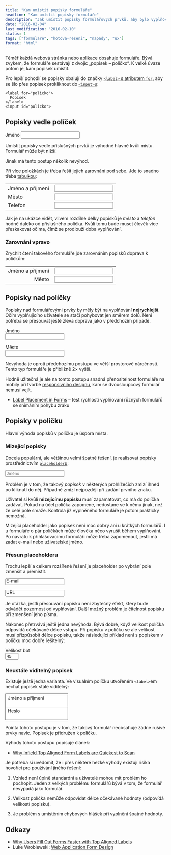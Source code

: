 ```yaml
---
title: "Kam umístit popisky formuláře"
headline: "Kam umístit popisky formuláře"
description: "Jak umístit popisky formulářových prvků, aby bylo vyplňování formuláře co nejpohodlnější."
date: "2016-02-04"
last_modification: "2016-02-10"
status: 1
tags: ["formulare", "hotova-reseni", "napady", "ux"]
format: "html"
---
```


<p>Téměř každá webová stránka nebo aplikace obsahuje formuláře. Bývá zvykem, že formuláře sestávají z dvojic „popisek – políčko“. K velké úvaze potom je, kam popisek umístit.</p>

<p>Pro lepší pohodlí se popisky obalují do značky <a href="/label-for"><code>&lt;label></code> s atributem <code>for</code></a>, aby se šlo přes popisek prokliknout do <a href="/input"><code>&lt;input></code>u</a>:</p>

<pre><code>&lt;label for="policko">
  Popisek
&lt;/label>
&lt;input id="policko"></code></pre>


<h2 id="vedle">Popisky vedle políček</h2>

<div class="live">
  <p><label for="policko1">Jméno</label>
    <input id="policko1">  
  </p>
</div>

<p>Umístit popisky vedle příslušných prvků je výhodné hlavně kvůli místu. Formulář může být nižší.</p>

<p>Jinak má tento postup několik nevýhod.</p>


<p>Při více položkách je třeba řešit jejich zarovnání pod sebe. Jde to snadno třeba <a href="/html-tabulky">tabulkou</a>:</p>
<div class="live">
  <table class="no-border">
    <tr>
      <td><label for="p2">Jméno a příjmení</label></td>
      <td><input type="text" id="p1"></td>
    </tr>
    <tr>
      <td><label for="p2">Město</label></td>
      <td><input type="text" id="p2"></td>
    </tr>
    <tr>
      <td><label for="p3">Telefon</label></td>
      <td><input type="text" id="p3"></td>
    </tr>    
  </table>
</div>

<p>Jak je na ukázce vidět, vlivem rozdílné délky popisků je <i>město</i> a <i>telefon</i> hodně daleko od příslušného políčka. Kvůli tomu bude muset člověk více přeskakovat očima, čímž se prodlouží doba vyplňování.</p>


<h3 id="vpravo">Zarovnání vpravo</h3>

<p>Zrychlit čtení takového formuláře jde zarovnáním popisků doprava k políčkům:</p>

<div class="live">
  <table class="no-border">
    <tr>
      <td style="text-align: right"><label for="p12">Jméno a příjmení</label></td>
      <td><input type="text" id="p12"></td>
    </tr>
    <tr>
      <td style="text-align: right"><label for="p13">Město</label></td>
      <td><input type="text" id="p13"></td>
    </tr>
  </table>
</div>

<h2 id="nad">Popisky nad políčky</h2>

<p>Popisky nad formulářovými prvky by měly být na vyplňování <b>nejrychlejší</b>. Očím vyplňujícího uživatele se stačí pohybovat jen směrem dolů. Není potřeba se přesouvat ještě zleva doprava jako v předchozím případě.</p>

<div class="live">
  <p>
    <label for="policko2">Jméno</label><br>
    <td><input id="policko2"></td>
  </p>
  <p>
    <label for="policko3">Město</label><br>
    <td><input id="policko3"></td>
  </p>  
</div>

<p>Nevýhoda je oproti předchozímu postupu ve větší prostorové náročnosti. Tento typ formuláře je přibližně 2× vyšší.</p>

<p>Hodně užitečná je ale na tomto postupu snadná přenositelnost formuláře na mobily při tvorbě <a href="/responsive">responsivního designu</a>, kam se dvousloupcový formulář nemusí vejít.</p>

<div class="external-content">
  <ul><li><a href="http://www.uxmatters.com/mt/archives/2006/07/label-placement-in-forms.php">Label Placement in Forms</a> – test rychlosti vyplňování různých formulářů se snímáním pohybu zraku</li>
  </ul>
</div>

<h2 id="v">Popisky v políčku</h2>

<p>Hlavní výhoda popisků v políčku je úspora místa.</p>


<h3 id="placeholder">Mizející popisky</h3>

<p>Docela populární, ale většinou velmi špatné řešení, je realisovat popisky prostřednictvím <a href="/placeholder"><code>placeholder</code>u</a>:</p>

<div class="live">
  <p><input type="text" placeholder="Jméno"></p>
</div>

<p>Problém je v tom, že takový <i>popisek</i> v některých prohlížečích zmizí ihned po kliknutí do něj. Případně zmizí nejpozději při zadání prvního znaku.</p>

<p>Uživatel si kvůli <b>mizejícímu popisku</b> musí zapamatovat, co má do políčka zadávat. Pokud na účel políčka zapomene, nedostane se k němu jinak, než že celé pole smaže. Kontrola již vyplněného formuláře je potom prakticky nemožná.</p>

<p>Mizející placeholder jako popisek není moc dobrý ani u krátkých formulářů. I u formuláře o pár políčkách může člověka něco vyrušit během vyplňování. Po návratu k přihlašovacímu formuláři může třeba zapomenout, jestli má zadat e-mail nebo uživatelské jméno.</p>

<h3 id="presun">Přesun placeholderu</h3>

<p>Trochu lepší a celkem rozšířené řešení je placeholder po vybrání pole zmenšit a přemístit.</p>


<div class="live">
<style>
.policko {
    position: relative;
}
.policko label {
    position: absolute;
    left: .2em;
    top: 0;
    transition: all .2s;
    line-height: 1;
}

.policko .focus + label {
    top: -1.2em;
    font-size: 70%;
    background: #fff;
    padding: .2em;
}
</style>
<p>
  <span class="policko">
    <input id="email3" type="email" onfocus="this.className = 'focus'">
    <label for="email3">E-mail</label>
  </span>
</p>
<p>
  <span class="policko">
    <input id="url" type="url" onfocus="this.className = 'focus'">
    <label for="url">URL</label>
  </span>
</p>    
</div>

<p>Je otázka, jestli přesouvání popisku není zbytečný efekt, který bude odvádět pozornost od vyplňování. Další možný problém je čitelnost popisku při zmenšení jeho písma.</p>

<p>Nakonec přetrvává ještě jedna nevýhoda. Bývá dobré, když velikost políčka odpovídá očekávané délce vstupu. Při popisku v políčku se ale velikost musí přizpůsobit délce popisku, takže následující příklad není s popiskem v políčku moc dobře řešitelný:</p>

<div class="live">
  <p><label>Velikost bot<br><input size="2" value="45"></label></p>
</div>

<h3 id="viditelne">Neustále viditelný popisek</h3>

<p>Existuje ještě jedna varianta. Ve visuálním políčku utvořeném <code>&lt;label></code>em nechat popisek stále viditelný:</p>

<div class="live">
  <style>
    .viditelny label {
      background: #fff;
      display: inline-block;
      padding: .2em .5em;
      border: 1px solid #444;
      cursor: text;
    }
    .viditelny + .viditelny label {
      border-top: 0;
    }
    .viditelny span {
      display: block;
    }
    .viditelny input {
      border: 0
    }
  </style>
  <div class="viditelny"><label><span>Jméno a příjmení</span><input></label></div>
  <div class="viditelny"><label><span>Heslo</span><input></label></div>
</div>

<p>Pointa tohoto postupu je v tom, že takový formulář neobsahuje žádné rušivé prvky navíc. Popisek je přidružen k políčku.</p>

<p>Výhody tohoto postupu popisuje článek:</p>

<div class="external-content">
  <ul>
    <li><a href="http://uxmovement.com/forms/why-infield-top-aligned-form-labels-are-quickest-to-scan/">Why Infield Top Aligned Form Labels are Quickest to Scan</a></li>
  </ul>
</div>

<p>Je potřeba si uvědomit, že i přes některé hezké výhody existují risika hovořící pro používání jiného řešení:</p>

<ol>
  <li>
    <p>Vzhled není úplně standardní a uživatelé mohou mít problém ho pochopit. Jeden z velkých problému formulářů bývá v tom, že formulář nevypadá jako formulář.</p>
  </li>
  <li>
    <p>Velikost políčka nemůže odpovídat délce očekávané hodnoty (odpovídá velikostí popisku).</p>
  </li>
  <li>
    <p>Je problém s umístěním chybových hlášek při vyplnění špatné hodnoty.</p>
  </li>
</ol>


<h2 id="odkazy">Odkazy</h2>

<ul>   
  <li><a href="http://uxmovement.com/forms/faster-with-top-aligned-labels/">Why Users Fill Out Forms Faster with Top Aligned Labels</a></li>
  
  <li>Luke Wroblewski: <a href="http://www.lukew.com/ff/entry.asp?1502">Web Application Form Design</a></li>
</ul>

<style>
.no-border td, .no-border {
  border: 0;
  background: transparent;
}</style>

<!-- http://kod.djpw.cz/ygub -->